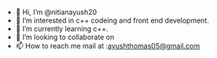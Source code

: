 - 👋 Hi, I’m @nitianayush20
- 👀 I’m interested in c++ codeing and front end development.
- 🌱 I’m currently learning c++.
- 💞️ I’m looking to collaborate on 
- 📫 How to reach me mail at :ayushthomas05@gmail.com

<!---
nitianayush20/nitianayush20 is a ✨ special ✨ repository because its `README.md` (this file) appears on your GitHub profile.
You can click the Preview link to take a look at your changes.
--->
